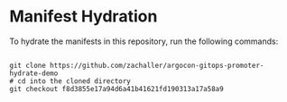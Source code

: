 
# Manifest Hydration

To hydrate the manifests in this repository, run the following commands:

```shell

git clone https://github.com/zachaller/argocon-gitops-promoter-hydrate-demo
# cd into the cloned directory
git checkout f8d3855e17a94d6a41b41621fd190313a17a58a9
```